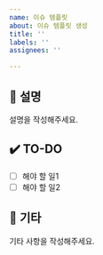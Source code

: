 ```yaml
---
name: 이슈 템플릿
about: 이슈 템플릿 생성
title: ''
labels: ''
assignees: ''

---
```


## 📄 설명
설명을 작성해주세요.

## ✔️ TO-DO
 - [ ] 해야 할 일1
 - [ ] 해야 할 일2

## 🔔 기타
기타 사항을 작성해주세요.
